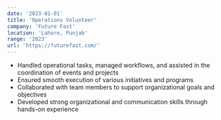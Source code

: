 ```yaml
---
date: '2023-01-01'
title: 'Operations Volunteer'
company: 'Future Fast'
location: 'Lahore, Punjab'
range: '2023'
url: 'https://futurefast.com/'
---
```


- Handled operational tasks, managed workflows, and assisted in the coordination of events and projects
- Ensured smooth execution of various initiatives and programs
- Collaborated with team members to support organizational goals and objectives
- Developed strong organizational and communication skills through hands-on experience

